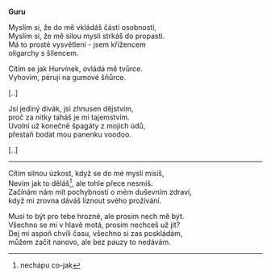 __Guru__  

Myslím si, že do mě vkládáš části osobnosti,  
Myslím si, že mě silou mysli strkáš do propasti.  
Má to prosté vysvětlení - jsem křížencem  
oligarchy s šílencem.  

Cítím se jak Hurvínek, ovládá mě tvůrce.  
Vyhovím, péruji na gumové šňůrce.  

[..]  

Jsi jediný divák, jsi zhnusen dějstvím,  
proč za nitky taháš je mi tajemstvím.  
Uvolni už konečně špagáty z mojich údů,  
přestaň bodat mou panenku voodoo.  

[..]  

---  

Cítím silnou úzkost, když se do mé mysli mísíš,  
Nevím jak to děláš[^1], ale tohle přece nesmíš.  
Začínám nám mít pochybnosti o mém duševním zdraví,  
když mi zrovna dáváš líznout svého prožívání.  

Musí to být pro tebe hrozné, ale prosím nech mě být.  
Všechno se mi v hlavě motá, prosím nechceš už jít?  
Dej mi aspoň chvíli času, všechno si zas poskládám,  
můžem začít nanovo, ale bez pauzy to nedávám.  

[^1]: nechápu co-jak  
